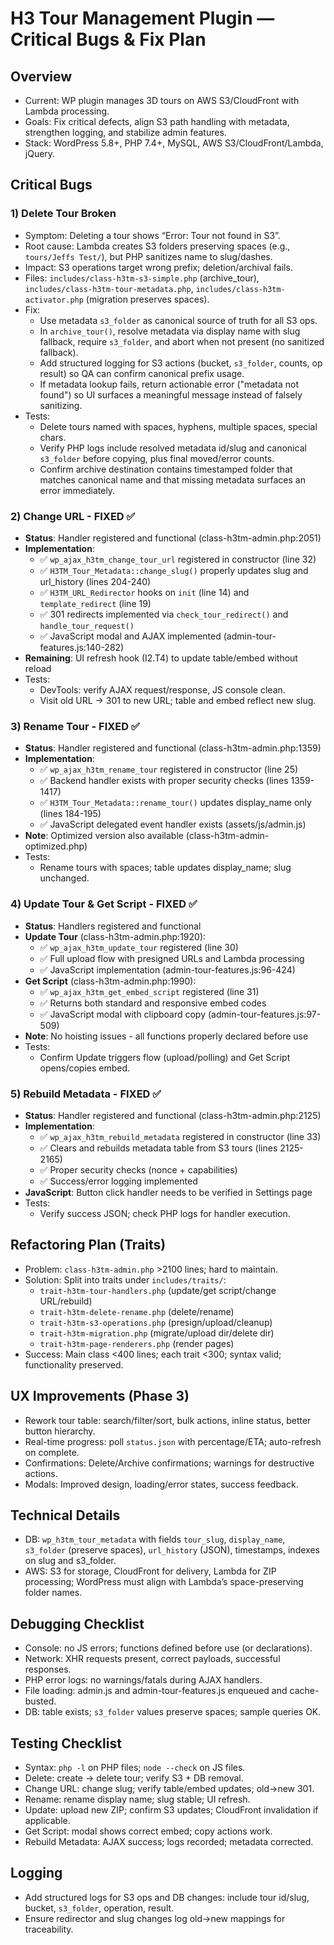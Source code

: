 # H3 Tour Management Plugin — Critical Bugs & Fix Plan

## Overview
- Current: WP plugin manages 3D tours on AWS S3/CloudFront with Lambda processing.
- Goals: Fix critical defects, align S3 path handling with metadata, strengthen logging, and stabilize admin features.
- Stack: WordPress 5.8+, PHP 7.4+, MySQL, AWS S3/CloudFront/Lambda, jQuery.

## Critical Bugs

### 1) Delete Tour Broken
- Symptom: Deleting a tour shows “Error: Tour not found in S3”.
- Root cause: Lambda creates S3 folders preserving spaces (e.g., `tours/Jeffs Test/`), but PHP sanitizes name to slug/dashes.
- Impact: S3 operations target wrong prefix; deletion/archival fails.
- Files: `includes/class-h3tm-s3-simple.php` (archive_tour), `includes/class-h3tm-tour-metadata.php`, `includes/class-h3tm-activator.php` (migration preserves spaces).
- Fix:
  - Use metadata `s3_folder` as canonical source of truth for all S3 ops.
  - In `archive_tour()`, resolve metadata via display name with slug fallback, require `s3_folder`, and abort when not present (no sanitized fallback).
  - Add structured logging for S3 actions (bucket, `s3_folder`, counts, op result) so QA can confirm canonical prefix usage.
  - If metadata lookup fails, return actionable error ("metadata not found") so UI surfaces a meaningful message instead of falsely sanitizing.
- Tests:
  - Delete tours named with spaces, hyphens, multiple spaces, special chars.
  - Verify PHP logs include resolved metadata id/slug and canonical `s3_folder` before copying, plus final moved/error counts.
  - Confirm archive destination contains timestamped folder that matches canonical name and that missing metadata surfaces an error immediately.

### 2) Change URL - FIXED ✅
- **Status**: Handler registered and functional (class-h3tm-admin.php:2051)
- **Implementation**:
  - ✅ `wp_ajax_h3tm_change_tour_url` registered in constructor (line 32)
  - ✅ `H3TM_Tour_Metadata::change_slug()` properly updates slug and url_history (lines 204-240)
  - ✅ `H3TM_URL_Redirector` hooks on `init` (line 14) and `template_redirect` (line 19)
  - ✅ 301 redirects implemented via `check_tour_redirect()` and `handle_tour_request()`
  - ✅ JavaScript modal and AJAX implemented (admin-tour-features.js:140-282)
- **Remaining**: UI refresh hook (I2.T4) to update table/embed without reload
- Tests:
  - DevTools: verify AJAX request/response, JS console clean.
  - Visit old URL → 301 to new URL; table and embed reflect new slug.

### 3) Rename Tour - FIXED ✅
- **Status**: Handler registered and functional (class-h3tm-admin.php:1359)
- **Implementation**:
  - ✅ `wp_ajax_h3tm_rename_tour` registered in constructor (line 25)
  - ✅ Backend handler exists with proper security checks (lines 1359-1417)
  - ✅ `H3TM_Tour_Metadata::rename_tour()` updates display_name only (lines 184-195)
  - ✅ JavaScript delegated event handler exists (assets/js/admin.js)
- **Note**: Optimized version also available (class-h3tm-admin-optimized.php)
- Tests:
  - Rename tours with spaces; table updates display_name; slug unchanged.

### 4) Update Tour & Get Script - FIXED ✅
- **Status**: Handlers registered and functional
- **Update Tour** (class-h3tm-admin.php:1920):
  - ✅ `wp_ajax_h3tm_update_tour` registered (line 30)
  - ✅ Full upload flow with presigned URLs and Lambda processing
  - ✅ JavaScript implementation (admin-tour-features.js:96-424)
- **Get Script** (class-h3tm-admin.php:1990):
  - ✅ `wp_ajax_h3tm_get_embed_script` registered (line 31)
  - ✅ Returns both standard and responsive embed codes
  - ✅ JavaScript modal with clipboard copy (admin-tour-features.js:97-509)
- **Note**: No hoisting issues - all functions properly declared before use
- Tests:
  - Confirm Update triggers flow (upload/polling) and Get Script opens/copies embed.

### 5) Rebuild Metadata - FIXED ✅
- **Status**: Handler registered and functional (class-h3tm-admin.php:2125)
- **Implementation**:
  - ✅ `wp_ajax_h3tm_rebuild_metadata` registered in constructor (line 33)
  - ✅ Clears and rebuilds metadata table from S3 tours (lines 2125-2165)
  - ✅ Proper security checks (nonce + capabilities)
  - ✅ Success/error logging implemented
- **JavaScript**: Button click handler needs to be verified in Settings page
- Tests:
  - Verify success JSON; check PHP logs for handler execution.

## Refactoring Plan (Traits)
- Problem: `class-h3tm-admin.php` >2100 lines; hard to maintain.
- Solution: Split into traits under `includes/traits/`:
  - `trait-h3tm-tour-handlers.php` (update/get script/change URL/rebuild)
  - `trait-h3tm-delete-rename.php` (delete/rename)
  - `trait-h3tm-s3-operations.php` (presign/upload/cleanup)
  - `trait-h3tm-migration.php` (migrate/upload dir/delete dir)
  - `trait-h3tm-page-renderers.php` (render pages)
- Success: Main class <400 lines; each trait <300; syntax valid; functionality preserved.

## UX Improvements (Phase 3)
- Rework tour table: search/filter/sort, bulk actions, inline status, better button hierarchy.
- Real-time progress: poll `status.json` with percentage/ETA; auto-refresh on complete.
- Confirmations: Delete/Archive confirmations; warnings for destructive actions.
- Modals: Improved design, loading/error states, success feedback.

## Technical Details
- DB: `wp_h3tm_tour_metadata` with fields `tour_slug`, `display_name`, `s3_folder` (preserve spaces), `url_history` (JSON), timestamps, indexes on slug and s3_folder.
- AWS: S3 for storage, CloudFront for delivery, Lambda for ZIP processing; WordPress must align with Lambda’s space-preserving folder names.

## Debugging Checklist
- Console: no JS errors; functions defined before use (or declarations).
- Network: XHR requests present, correct payloads, successful responses.
- PHP error logs: no warnings/fatals during AJAX handlers.
- File loading: admin.js and admin-tour-features.js enqueued and cache-busted.
- DB: table exists; `s3_folder` values preserve spaces; sample queries OK.

## Testing Checklist
- Syntax: `php -l` on PHP files; `node --check` on JS files.
- Delete: create → delete tour; verify S3 + DB removal.
- Change URL: change slug; verify table/embed updates; old→new 301.
- Rename: rename display name; slug stable; UI refresh.
- Update: upload new ZIP; confirm S3 updates; CloudFront invalidation if applicable.
- Get Script: modal shows correct embed; copy actions work.
- Rebuild Metadata: AJAX success; logs recorded; metadata corrected.

## Logging
- Add structured logs for S3 ops and DB changes: include tour id/slug, bucket, `s3_folder`, operation, result.
- Ensure redirector and slug changes log old→new mappings for traceability.
